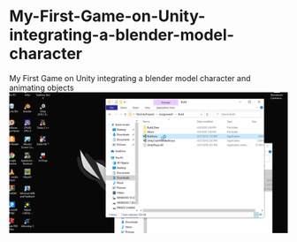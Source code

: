 # My-First-Game-on-Unity-integrating-a-blender-model-character
My First Game on Unity integrating a blender model character and animating objects
![](https://raw.githubusercontent.com/anandprabhakar0507/My-First-Game-on-Unity-integrating-a-blender-model-character/master/firstgame.gif)
